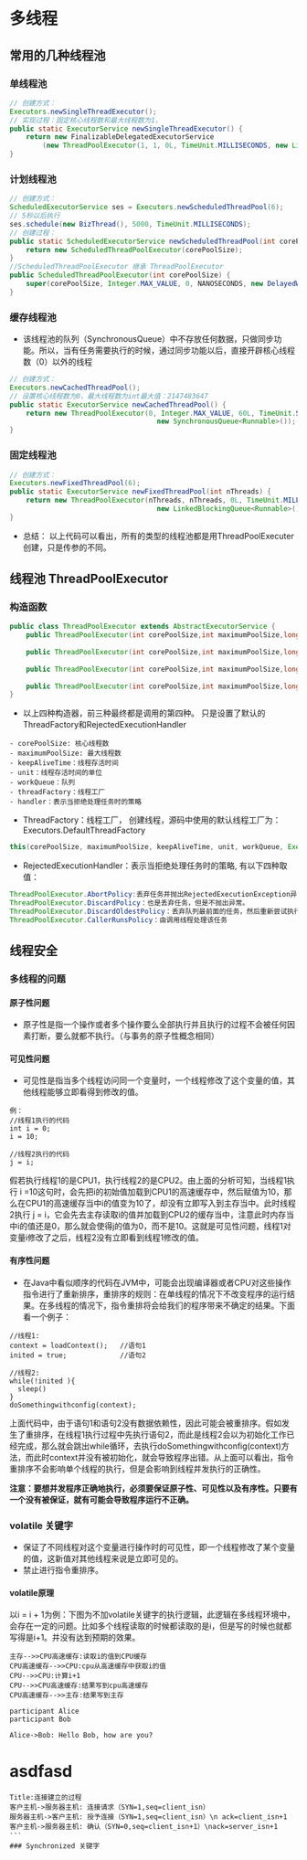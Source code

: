 # 多线程

## 常用的几种线程池
### 单线程池
```java
// 创建方式：
Executors.newSingleThreadExecutor();
// 实现过程：固定核心线程数和最大线程数为1，
public static ExecutorService newSingleThreadExecutor() {
    return new FinalizableDelegatedExecutorService
        (new ThreadPoolExecutor(1, 1, 0L, TimeUnit.MILLISECONDS, new LinkedBlockingQueue<Runnable>()));
}
```
### 计划线程池
```java
// 创建方式：        
ScheduledExecutorService ses = Executors.newScheduledThreadPool(6);
// 5秒以后执行
ses.schedule(new BizThread(), 5000, TimeUnit.MILLISECONDS);
// 创建过程：
public static ScheduledExecutorService newScheduledThreadPool(int corePoolSize) {
    return new ScheduledThreadPoolExecutor(corePoolSize);
}
//ScheduledThreadPoolExecutor 继承 ThreadPoolExecutor
public ScheduledThreadPoolExecutor(int corePoolSize) {
    super(corePoolSize, Integer.MAX_VALUE, 0, NANOSECONDS, new DelayedWorkQueue());
}
```
### 缓存线程池
- 该线程池的队列（SynchronousQueue）中不存放任何数据，只做同步功能。所以，当有任务需要执行的时候，通过同步功能以后，直接开辟核心线程数（0）以外的线程
```java
// 创建方式：
Executors.newCachedThreadPool();
// 设置核心线程数为0，最大线程数为int最大值：2147483647
public static ExecutorService newCachedThreadPool() {
    return new ThreadPoolExecutor(0, Integer.MAX_VALUE, 60L, TimeUnit.SECONDS,
                                    new SynchronousQueue<Runnable>());
}
```
### 固定线程池
```java
// 创建方式：
Executors.newFixedThreadPool(6);
public static ExecutorService newFixedThreadPool(int nThreads) {
    return new ThreadPoolExecutor(nThreads, nThreads, 0L, TimeUnit.MILLISECONDS,
                                    new LinkedBlockingQueue<Runnable>());
}
```

- 总结： 以上代码可以看出，所有的类型的线程池都是用ThreadPoolExecuter创建，只是传参的不同。

## 线程池 ThreadPoolExecutor

### 构造函数
```java
public class ThreadPoolExecutor extends AbstractExecutorService {
    public ThreadPoolExecutor(int corePoolSize,int maximumPoolSize,long keepAliveTime,TimeUnit unit, BlockingQueue<Runnable> workQueue);
 
    public ThreadPoolExecutor(int corePoolSize,int maximumPoolSize,long keepAliveTime,TimeUnit unit, BlockingQueue<Runnable> workQueue,ThreadFactory threadFactory);
 
    public ThreadPoolExecutor(int corePoolSize,int maximumPoolSize,long keepAliveTime,TimeUnit unit, BlockingQueue<Runnable> workQueue,RejectedExecutionHandler handler);
 
    public ThreadPoolExecutor(int corePoolSize,int maximumPoolSize,long keepAliveTime,TimeUnit unit, BlockingQueue<Runnable> workQueue,ThreadFactory threadFactory,RejectedExecutionHandler handler);
}
```
- 以上四种构造器，前三种最终都是调用的第四种。 只是设置了默认的ThreadFactory和RejectedExecutionHandler
```
- corePoolSize: 核心线程数
- maximumPoolSize: 最大线程数
- keepAliveTime：线程存活时间
- unit：线程存活时间的单位
- workQueue：队列
- threadFactory：线程工厂
- handler：表示当拒绝处理任务时的策略
```
- ThreadFactory：线程工厂， 创建线程，源码中使用的默认线程工厂为：Executors.DefaultThreadFactory
```java
this(corePoolSize, maximumPoolSize, keepAliveTime, unit, workQueue, Executors.defaultThreadFactory(), defaultHandler);
```
- RejectedExecutionHandler：表示当拒绝处理任务时的策略, 有以下四种取值：
```java
ThreadPoolExecutor.AbortPolicy:丢弃任务并抛出RejectedExecutionException异常。 (默认值)
ThreadPoolExecutor.DiscardPolicy：也是丢弃任务，但是不抛出异常。 
ThreadPoolExecutor.DiscardOldestPolicy：丢弃队列最前面的任务，然后重新尝试执行任务（重复此过程）
ThreadPoolExecutor.CallerRunsPolicy：由调用线程处理该任务 
```
## 线程安全

### 多线程的问题
#### 原子性问题
- 原子性是指一个操作或者多个操作要么全部执行并且执行的过程不会被任何因素打断，要么就都不执行。（与事务的原子性概念相同）
#### 可见性问题
- 可见性是指当多个线程访问同一个变量时，一个线程修改了这个变量的值，其他线程能够立即看得到修改的值。
```
例：
//线程1执行的代码
int i = 0;
i = 10;
 
//线程2执行的代码
j = i;
```
假若执行线程1的是CPU1，执行线程2的是CPU2。由上面的分析可知，当线程1执行 i =10这句时，会先把i的初始值加载到CPU1的高速缓存中，然后赋值为10，那么在CPU1的高速缓存当中i的值变为10了，却没有立即写入到主存当中。此时线程2执行 j = i，它会先去主存读取i的值并加载到CPU2的缓存当中，注意此时内存当中i的值还是0，那么就会使得j的值为0，而不是10。这就是可见性问题，线程1对变量i修改了之后，线程2没有立即看到线程1修改的值。
#### 有序性问题
- 在Java中看似顺序的代码在JVM中，可能会出现编译器或者CPU对这些操作指令进行了重新排序，重排序的规则：在单线程的情况下不改变程序的运行结果。在多线程的情况下，指令重排将会给我们的程序带来不确定的结果。下面看一个例子：
```
//线程1:
context = loadContext();   //语句1
inited = true;             //语句2
 
//线程2:
while(!inited ){
  sleep()
}
doSomethingwithconfig(context);
```
上面代码中，由于语句1和语句2没有数据依赖性，因此可能会被重排序。假如发生了重排序，在线程1执行过程中先执行语句2，而此是线程2会以为初始化工作已经完成，那么就会跳出while循环，去执行doSomethingwithconfig(context)方法，而此时context并没有被初始化，就会导致程序出错。从上面可以看出，指令重排序不会影响单个线程的执行，但是会影响到线程并发执行的正确性。

**注意：要想并发程序正确地执行，必须要保证原子性、可见性以及有序性。只要有一个没有被保证，就有可能会导致程序运行不正确。**

### volatile 关键字
- 保证了不同线程对这个变量进行操作时的可见性，即一个线程修改了某个变量的值，这新值对其他线程来说是立即可见的。
- 禁止进行指令重排序。
#### volatile原理
以i = i + 1为例：下图为不加volatile关键字的执行逻辑，此逻辑在多线程环境中，会存在一定的问题。比如多个线程读取的时候都读取的是i，但是写的时候也就都写得是i+1。并没有达到预期的效果。
```mermind
主存-->>CPU高速缓存:读取i的值到CPU缓存
CPU高速缓存-->>CPU:cpu从高速缓存中获取i的值
CPU-->>CPU:计算i+1
CPU-->>CPU高速缓存:结果写到cpu高速缓存
CPU高速缓存-->>主存:结果写到主存
```


```sequence
participant Alice
participant Bob

Alice->Bob: Hello Bob, how are you?
```
# asdfasd
```sequence
Title:连接建立的过程
客户主机->服务器主机: 连接请求（SYN=1,seq=client_isn） 
服务器主机->客户主机: 授予连接（SYN=1,seq=client_isn）\n ack=client_isn+1
客户主机->服务器主机: 确认（SYN=0,seq=client_isn+1）\nack=server_isn+1
```　
### Synchronized 关键字
